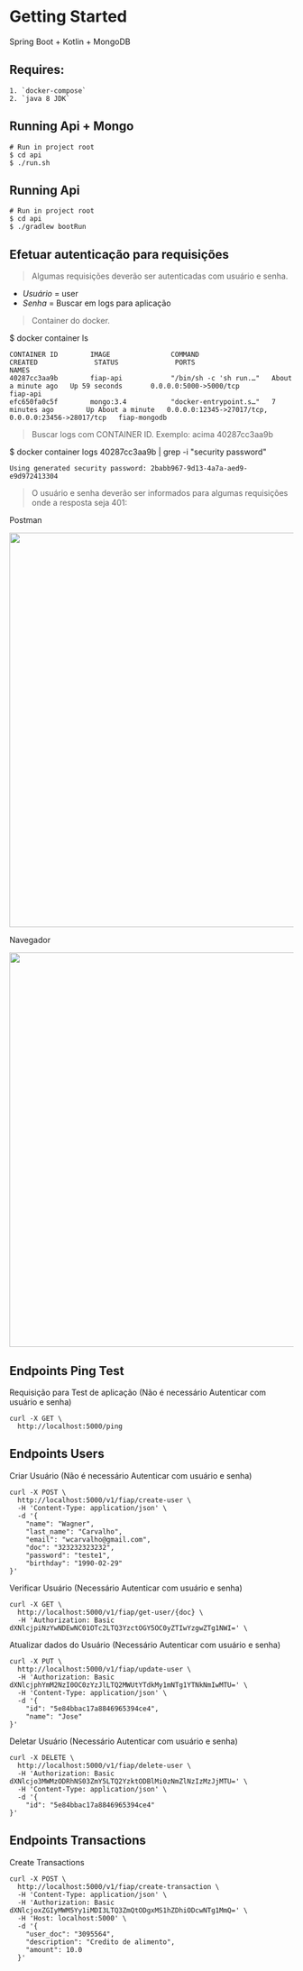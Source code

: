 # Getting Started
Spring Boot + Kotlin + MongoDB

## Requires:
```
1. `docker-compose`
2. `java 8 JDK` 
```

## Running Api + Mongo
```
# Run in project root
$ cd api
$ ./run.sh
```

## Running Api
```
# Run in project root
$ cd api
$ ./gradlew bootRun
```

## Efetuar autenticação para requisições
> Algumas requisições deverão ser autenticadas com usuário e senha.
*   *Usuário* = user
*   *Senha* = Buscar em logs para aplicação

> Container do docker.

$ docker container ls
```
CONTAINER ID        IMAGE               COMMAND                  CREATED              STATUS              PORTS                                                NAMES
40287cc3aa9b        fiap-api            "/bin/sh -c 'sh run.…"   About a minute ago   Up 59 seconds       0.0.0.0:5000->5000/tcp                               fiap-api
efc650fa0c5f        mongo:3.4           "docker-entrypoint.s…"   7 minutes ago        Up About a minute   0.0.0.0:12345->27017/tcp, 0.0.0.0:23456->28017/tcp   fiap-mongodb
```

> Buscar logs com CONTAINER ID. Exemplo: acima 40287cc3aa9b

$ docker container logs 40287cc3aa9b | grep -i "security password"
```
Using generated security password: 2babb967-9d13-4a7a-aed9-e9d972413304
```

> O usuário e senha deverão ser informados para algumas requisições onde a resposta seja 401:

Postman

<p align="center">
  <img src="https://raw.githubusercontent.com/WagnerCarvalho/fiap-spring/master/.github/postman.png" width="700">
</p>

Navegador
<p align="center">
  <img src="https://raw.githubusercontent.com/WagnerCarvalho/fiap-spring/master/.github/navegador.png?token=ABZNZYPSJUDKK3DXODDWOUS6ST6A6" width="700">
</p>

## Endpoints Ping Test
Requisição para Test de aplicação (Não é necessário Autenticar com usuário e senha) 
```
curl -X GET \
  http://localhost:5000/ping
```

## Endpoints Users
Criar Usuário (Não é necessário Autenticar com usuário e senha)
```
curl -X POST \
  http://localhost:5000/v1/fiap/create-user \
  -H 'Content-Type: application/json' \
  -d '{
    "name": "Wagner",
    "last_name": "Carvalho",
    "email": "wcarvalho@gmail.com",
    "doc": "323232323232",
    "password": "teste1",
    "birthday": "1990-02-29"
}'
```

Verificar Usuário (Necessário Autenticar com usuário e senha)
```
curl -X GET \
  http://localhost:5000/v1/fiap/get-user/{doc} \
  -H 'Authorization: Basic dXNlcjpiNzYwNDEwNC01OTc2LTQ3YzctOGY5OC0yZTIwYzgwZTg1NWI=' \
```

Atualizar dados do Usuário (Necessário Autenticar com usuário e senha)
```
curl -X PUT \
  http://localhost:5000/v1/fiap/update-user \
  -H 'Authorization: Basic dXNlcjphYmM2NzI0OC0zYzJlLTQ2MWUtYTdkMy1mNTg1YTNkNmIwMTU=' \
  -H 'Content-Type: application/json' \
  -d '{
	"id": "5e84bbac17a8846965394ce4",
	"name": "Jose"
}'
```

Deletar Usuário (Necessário Autenticar com usuário e senha)
```
curl -X DELETE \
  http://localhost:5000/v1/fiap/delete-user \
  -H 'Authorization: Basic dXNlcjo3MWMzODRhNS03ZmY5LTQ2YzktODBlMi0zNmZlNzIzMzJjMTU=' \
  -H 'Content-Type: application/json' \
  -d '{
    "id": "5e84bbac17a8846965394ce4"
}'
```


## Endpoints Transactions

Create Transactions
```
curl -X POST \
  http://localhost:5000/v1/fiap/create-transaction \
  -H 'Content-Type: application/json' \
  -H 'Authorization: Basic dXNlcjoxZGIyMWM5Yy1iMDI3LTQ3ZmQtODgxMS1hZDhiODcwNTg1MmQ=' \
  -H 'Host: localhost:5000' \
  -d '{
  	"user_doc": "3095564",
  	"description": "Credito de alimento",
  	"amount": 10.0
  }'
```





